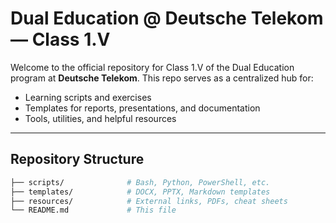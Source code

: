 # Dual Education @ Deutsche Telekom — Class 1.V

Welcome to the official repository for Class 1.V of the Dual Education program at **Deutsche Telekom**. 
This repo serves as a centralized hub for:

- Learning scripts and exercises  
- Templates for reports, presentations, and documentation  
- Tools, utilities, and helpful resources

---

## Repository Structure

```bash
├── scripts/              # Bash, Python, PowerShell, etc.
├── templates/            # DOCX, PPTX, Markdown templates
├── resources/            # External links, PDFs, cheat sheets
└── README.md             # This file

